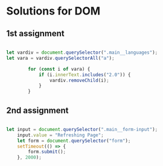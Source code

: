 # Solutions for DOM

## 1st assignment

```JavaScript

let vardiv = document.querySelector(".main__languages");
let vara = vardiv.querySelectorAll("a");

		for (const i of vara) {
			if (i.innerText.includes("2.0")) {
				vardiv.removeChild(i);
			}
		}

```

## 2nd assignment

```JavaScript

let input = document.querySelector(".main__form-input");
	input.value = "Refreshing Page";
	let form = document.querySelector("form");
	setTimeout(() => {
		form.submit();
	}, 2000);

```
